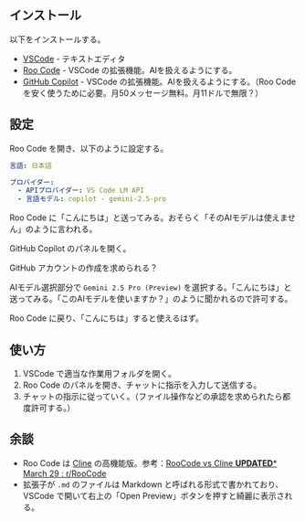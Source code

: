 
## インストール
以下をインストールする。
- [VSCode](https://code.visualstudio.com/) - テキストエディタ
- [Roo Code](https://roocode.com/) - VSCode の拡張機能。AIを扱えるようにする。
- [GitHub Copilot](vscode://github.copilot-chat) - VSCode の拡張機能。AIを扱えるようにする。（Roo Code を安く使うために必要。月50メッセージ無料。月11ドルで無限？）

## 設定
Roo Code を開き、以下のように設定する。
```yaml
言語: 日本語

プロバイダー:
  - APIプロバイダー: VS Code LM API
  - 言語モデル: copilot - gemini-2.5-pro
```

Roo Code に「こんにちは」と送ってみる。おそらく「そのAIモデルは使えません」のように言われる。

GitHub Copilot のパネルを開く。

GitHub アカウントの作成を求められる？

AIモデル選択部分で `Gemini 2.5 Pro (Preview)` を選択する。「こんにちは」と送ってみる。「このAIモデルを使いますか？」のように聞かれるので許可する。

Roo Code に戻り、「こんにちは」すると使えるはず。

## 使い方
1. VSCode で適当な作業用フォルダを開く。
2. Roo Code のパネルを開き、チャットに指示を入力して送信する。
3. チャットの指示に従っていく。（ファイル操作などの承認を求められたら都度許可する。）

## 余談
- Roo Code は [Cline](https://cline.bot/) の高機能版。参考：[RooCode vs Cline **UPDATED*** March 29 : r/RooCode](https://www.reddit.com/r/RooCode/comments/1jn372q/roocode_vs_cline_updated_march_29/?share_id=8QGnCavUI2VCyv7oNIryz&utm_content=2&utm_medium=ios_app&utm_name=ioscss&utm_source=share&utm_term=1)
- 拡張子が `.md` のファイルは Markdown と呼ばれる形式で書かれており、VSCode で開いて右上の「Open Preview」ボタンを押すと綺麗に表示される。
